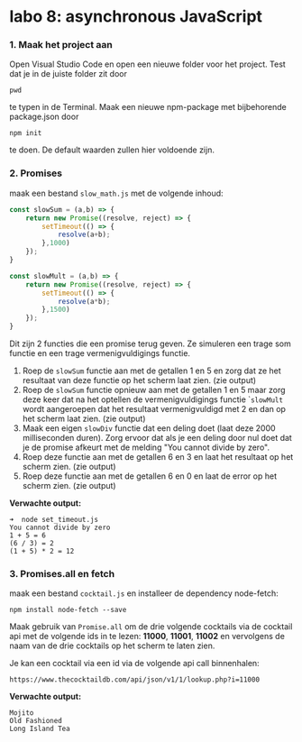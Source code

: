 # labo 8: asynchronous JavaScript

### 1. Maak het project aan

Open Visual Studio Code en open een nieuwe folder voor het project. Test dat je in de juiste folder zit door 

```text
pwd
```

te typen in de Terminal. Maak een nieuwe npm-package met bijbehorende package.json door 

```text
npm init
```

te doen. De default waarden zullen hier voldoende zijn.

### **2. Promises**

maak een bestand `slow_math.js` met de volgende inhoud:

```javascript
const slowSum = (a,b) => {
    return new Promise((resolve, reject) => {
        setTimeout(() => {
            resolve(a+b);
        },1000)
    });
}

const slowMult = (a,b) => {
    return new Promise((resolve, reject) => {
        setTimeout(() => {
            resolve(a*b);
        },1500)
    });
}
```

Dit zijn 2 functies die een promise terug geven. Ze simuleren een trage som functie en een trage vermenigvuldigings functie. 

1. Roep de `slowSum` functie aan met de getallen 1 en 5 en zorg dat ze het resultaat van deze functie op het scherm laat zien. \(zie output\)
2. Roep de `slowSum` functie opnieuw aan met de getallen 1 en 5 maar zorg deze keer dat na het optellen de vermenigvuldigings functie \``slowMult` wordt aangeroepen dat het resultaat vermenigvuldigd met 2 en dan op het scherm laat zien. \(zie output\)
3. Maak een eigen `slowDiv` functie dat een deling doet \(laat deze 2000 milliseconden duren\). Zorg ervoor dat als je een deling door nul doet dat je de promise afkeurt met de melding "You cannot divide by zero". 
4. Roep deze functie aan met de getallen 6 en 3 en laat het resultaat op het scherm zien. \(zie output\)
5. Roep deze functie aan met de getallen 6 en 0 en laat de error op het scherm zien. \(zie output\)

**Verwachte output:**

```text
➜  node set_timeout.js
You cannot divide by zero
1 + 5 = 6
(6 / 3) = 2
(1 + 5) * 2 = 12
```

### **3. Promises.all en fetch**

maak een bestand `cocktail.js` en installeer de dependency node-fetch:

```text
npm install node-fetch --save
```

Maak gebruik van `Promise.all` om de drie volgende cocktails via de cocktail api met de volgende ids in te lezen: **11000**, **11001**, **11002** en vervolgens de naam van de drie cocktails op het scherm te laten zien. 

Je kan een cocktail via een id via de volgende api call binnenhalen:

```text
https://www.thecocktaildb.com/api/json/v1/1/lookup.php?i=11000
```

**Verwachte output:**

```text
Mojito
Old Fashioned
Long Island Tea
```


